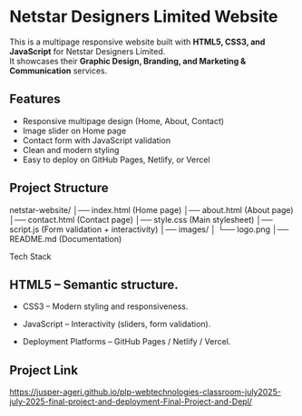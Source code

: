 # Netstar Designers Limited Website

This is a multipage responsive website built with **HTML5, CSS3, and JavaScript** for Netstar Designers Limited.  
It showcases their **Graphic Design, Branding, and Marketing & Communication** services.

## Features
- Responsive multipage design (Home, About, Contact)
- Image slider on Home page
- Contact form with JavaScript validation
- Clean and modern styling
- Easy to deploy on GitHub Pages, Netlify, or Vercel

## Project Structure
netstar-website/
│── index.html        (Home page)
│── about.html        (About page)
│── contact.html      (Contact page)
│── style.css         (Main stylesheet)
│── script.js         (Form validation + interactivity)
│── images/
│    └── logo.png
│── README.md         (Documentation)

Tech Stack

## HTML5 – Semantic structure.

- CSS3 – Modern styling and responsiveness.

- JavaScript  – Interactivity (sliders, form validation).

- Deployment Platforms – GitHub Pages / Netlify / Vercel.

## Project Link
https://jusper-ageri.github.io/plp-webtechnologies-classroom-july2025-july-2025-final-project-and-deployment-Final-Project-and-Depl/



